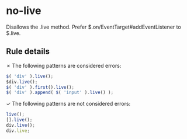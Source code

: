# no-live

Disallows the .live method. Prefer $.on/EventTarget#addEventListener to $.live.

## Rule details

✗ The following patterns are considered errors:
```js
$( 'div' ).live();
$div.live();
$( 'div' ).first().live();
$( 'div' ).append( $( 'input' ).live() );
```

✓ The following patterns are not considered errors:
```js
live();
[].live();
div.live();
div.live;
```
